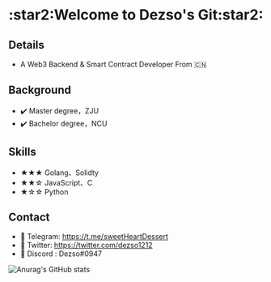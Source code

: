  <center>
     <h1>:star2:Welcome to Dezso's Git:star2:</h1>
 </center>

 ## Details

 - A Web3 Backend & Smart Contract Developer From :cn:

## Background

- :heavy_check_mark: Master degree，ZJU
- :heavy_check_mark: Bachelor degree，NCU

## Skills

- ★★★ Golang、Solidty
- ★★☆ JavaScript、C
- ★☆☆ Python 

## Contact

-  :link: Telegram: https://t.me/sweetHeartDessert
- :link: Twitter: https://twitter.com/dezso1212
- :mag_right: Discord : Dezso#0947

![Anurag's GitHub stats](https://github-readme-stats.vercel.app/api?username=DessertHeart&show_icons=true&theme=merko)

